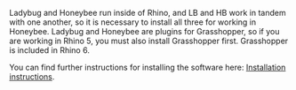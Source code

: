 Ladybug and Honeybee run inside of Rhino, and LB and HB work in tandem with one another, so it is necessary to install all three for working in Honeybee. Ladybug and Honeybee are plugins for Grasshopper, so if you are working in Rhino 5, you must also install Grasshopper first. Grasshopper is included in Rhino 6. 

You can find further instructions for installing the software here: [Installation instructions](https://github.com/mostaphaRoudsari/ladybug/wiki/Installation-Instructions).